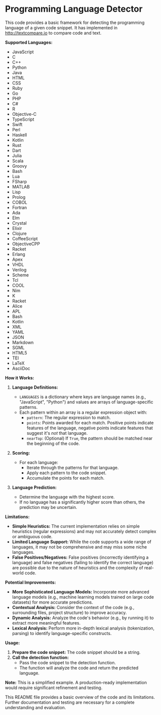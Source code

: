 # Programming Language Detector

This code provides a basic framework for detecting the programming language of a given code snippet. It has implemented in http://textcompare.io to compare code and text.

**Supported Languages:**

- JavaScript
- C
- C++
- Python
- Java
- HTML
- CSS
- Ruby
- Go
- PHP
- C#
- R
- Objective-C
- TypeScript
- Swift
- Perl
- Haskell
- Kotlin
- Rust
- Dart
- Julia
- Scala
- Groovy
- Bash
- Lua
- FSharp
- MATLAB
- Lisp
- Prolog
- COBOL
- Fortran
- Ada
- Elm
- Crystal
- Elixir
- Clojure
- CoffeeScript
- ObjectiveCPP
- Racket
- Erlang
- Apex
- VHDL
- Verilog
- Scheme
- Tcl
- COOL
- Nim
- K
- Racket
- Alice
- APL
- Bash
- Kotlin
- XML
- YAML
- JSON
- Markdown
- SGML
- HTML5
- TEI
- LaTeX
- AsciiDoc

**How it Works:**

1. **Language Definitions:**
   - `LANGUAGES` is a dictionary where keys are language names (e.g., "JavaScript", "Python") and values are arrays of language-specific patterns.
   - Each pattern within an array is a regular expression object with:
      - `pattern`: The regular expression to match.
      - `points`: Points awarded for each match. Positive points indicate features of the language, negative points indicate features that suggest it's *not* that language.
      - `nearTop`: (Optional) If `True`, the pattern should be matched near the beginning of the code.

2. **Scoring:**
   - For each language:
      - Iterate through the patterns for that language.
      - Apply each pattern to the code snippet.
      - Accumulate the points for each match.

3. **Language Prediction:**
   - Determine the language with the highest score.
   - If no language has a significantly higher score than others, the prediction may be uncertain.

**Limitations:**

- **Simple Heuristics:** The current implementation relies on simple heuristics (regular expressions) and may not accurately detect complex or ambiguous code.
- **Limited Language Support:** While the code supports a wide range of languages, it may not be comprehensive and may miss some niche languages.
- **False Positives/Negatives:** False positives (incorrectly identifying a language) and false negatives (failing to identify the correct language) are possible due to the nature of heuristics and the complexity of real-world code.

**Potential Improvements:**

- **More Sophisticated Language Models:** Incorporate more advanced language models (e.g., machine learning models trained on large code datasets) for more accurate predictions.
- **Contextual Analysis:** Consider the context of the code (e.g., surrounding files, project structure) to improve accuracy.
- **Dynamic Analysis:** Analyze the code's behavior (e.g., by running it) to extract more meaningful features.
- **Lexical Analysis:** Perform more in-depth lexical analysis (tokenization, parsing) to identify language-specific constructs.

**Usage:**

1. **Prepare the code snippet:** The code snippet should be a string.
2. **Call the detection function:** 
   - Pass the code snippet to the detection function.
   - The function will analyze the code and return the predicted language.

**Note:** This is a simplified example. A production-ready implementation would require significant refinement and testing.

This README file provides a basic overview of the code and its limitations. Further documentation and testing are necessary for a complete understanding and evaluation.

